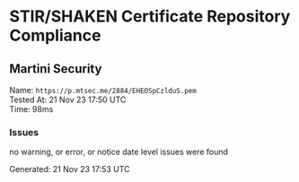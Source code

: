 # STIR/SHAKEN Certificate Repository Compliance

## Martini Security

Name: `https://p.mtsec.me/2884/EHEOSpCzlduS.pem`\
Tested At: 21 Nov 23 17:50 UTC\
Time: 98ms

### Issues

no warning, or error, or notice date level issues were found

Generated: 21 Nov 23 17:53 UTC